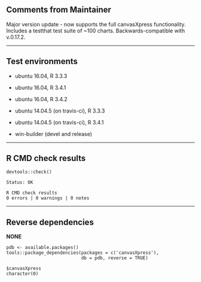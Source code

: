 ## Comments from Maintainer

Major version update - now supports the full canvasXpress functionality.  Includes a testthat test suite of ~100 charts.  Backwards-compatible with v.0.17.2.

---  

## Test environments

* ubuntu 16.04, R 3.3.3
* ubuntu 16.04, R 3.4.1
* ubuntu 16.04, R 3.4.2

* ubuntu 14.04.5 (on travis-ci), R 3.3.3
* ubuntu 14.04.5 (on travis-ci), R 3.4.1

* win-builder (devel and release)

---  

## R CMD check results


```
devtools::check()  

Status: OK  
  
R CMD check results  
0 errors | 0 warnings | 0 notes  
```

---  

## Reverse dependencies


**NONE**

```
pdb <- available.packages()
tools::package_dependencies(packages = c('canvasXpress'),
                            db = pdb, reverse = TRUE)
                            
$canvasXpress  
character(0)  
```
